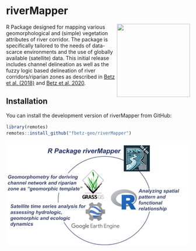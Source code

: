 
<!-- README.md is generated from README.Rmd. Please edit that file -->

# riverMapper
<a href="https://github.com/fbetz-geo/riverMapper"><img align="right" src="https://github.com/fbetz-geo/riverMapper/blob/main/vignettes/riverMapper.png" height="200" width="200"/></a>

<!-- badges: start -->
<!-- badges: end -->

R Package designed for mapping various geomorphological and (simple)
vegetation attributes of river corridor. The package is specifically
tailored to the needs of data-scarce environments and the use of
globally available (satellite) data. This initial release includes channel delineation as well as the fuzzy logic based delineation of river corridors/riparian zones as described in [Betz et al. (2018)](https://doi.org/10.1016/j.geomorph.2018.01.024) and [Betz et al. 2020](https://doi.org/10.3390/rs12162533). 

## Installation

You can install the development version of riverMapper from GitHub:

``` r
library(remotes)
remotes::install_github("fbetz-geo/riverMapper")
```

<a href="https://github.com/fbetz-geo/riverMapper"><img align="center" src="https://github.com/fbetz-geo/riverMapper/blob/main/vignettes/Overview.png" /></a>
